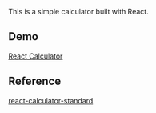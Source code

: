 This is a simple calculator built with React.

## Demo

[React Calculator](https://gmtt.github.io/react-calculator)

## Reference

[react-calculator-standard](https://github.com/drminnaar/react-calculator-standard)

